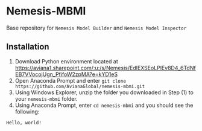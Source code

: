 # Nemesis-MBMI
Base repository for `Nemesis Model Builder` and `Nemesis Model Inspector`

## Installation

1. Download Python environment located at https://aviana1.sharepoint.com/:u:/s/Nemesis/EdIEXSEoLPlEv8D4_6TdNfEB7VVocojUgn_PfifoW2zpMA?e=kYD1eS
2. Open Anaconda Prompt and enter `git clone https://github.com/AvianaGlobal/nemesis-mbmi.git`
3. Using Windows Explorer, unzip the folder you downloaded in Step (1) to your `nemesis-mbmi` folder.
4. Using Anaconda Prompt, enter `cd nemesis-mbmi` and you should see the following:
```
Hello, world!
```

